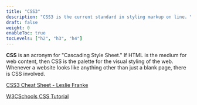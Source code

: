 ```yaml
---
title: "CSS3"
description: "CSS3 is the current standard in styling markup on line. You can't make pretty things on the Internet without it."
draft: false
weight: 0
enableToc: true
tocLevels: ["h2", "h3", "h4"]
---
```


**CSS** is an acronym for "Cascading Style Sheet."
If HTML is the medium for web content, then CSS is the palette for the visual styling of the web.
Whenever a website looks like anything other than just a blank page, there is CSS involved.

<a href="http://lesliefranke.com/sandbox/ref/csscheatsheet.pdf" target="_blank">CSS3 Cheat Sheet - Leslie Franke</a>

<a href="http://www.w3schools.com/css/default.asp" target="_blank">W3CSchools CSS Tutorial</a>
